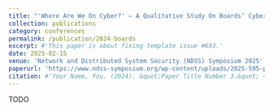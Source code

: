 ```yaml
---
title: "'Where Are We On Cyber?' – A Qualitative Study On Boards’ Cybersecurity Risk Decision Making"
collection: publications
category: conferences
permalink: /publication/2024-boards
excerpt: #'This paper is about fixing template issue #693.'
date: 2025-02-15
venue: 'Network and Distributed System Security (NDSS) Symposium 2025'
paperurl: 'https://www.ndss-symposium.org/wp-content/uploads/2025-595-paper.pdf'
citation: #'Your Name, You. (2024). &quot;Paper Title Number 3.&quot; <i>GitHub Journal of Bugs</i>. 1(3).'
---
```


TODO